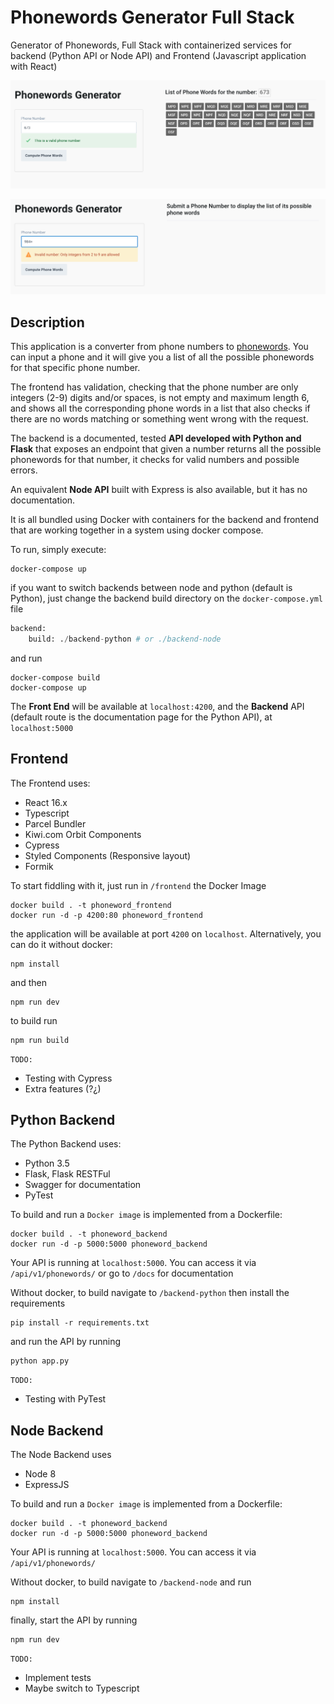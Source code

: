 # Phonewords Generator Full Stack

Generator of Phonewords, Full Stack with containerized services for backend (Python API or Node API) and Frontend (Javascript application with React)

![screenshot](./frontend/public/assets/screenshots/PhoneWords.png)

![screenshot2](./frontend/public/assets/screenshots/PhoneWords2.png)
## Description

This application is a converter from phone numbers to [phonewords](https://en.wikipedia.org/wiki/Phoneword). You can input a phone and it will give you a list of all the possible phonewords for that specific phone number.

The frontend has validation, checking that the phone number are only integers (2-9) digits and/or spaces, is not empty and maximum length 6, and shows all the corresponding phone words in a list that also checks if there are no words matching or something went wrong with the request.

The backend is a documented, tested **API developed with Python and Flask** that exposes an endpoint that given a number returns all the possible phonewords for that number, it checks for valid numbers and possible errors.

An equivalent **Node API** built with Express is also available, but it has no documentation.

It is all bundled using Docker with containers for the backend and frontend that are working together in a system using docker compose.

To run, simply execute:

```
docker-compose up
```

if you want to switch backends between node and python (default is Python), just change the backend build directory on the `docker-compose.yml` file

```python
backend:
    build: ./backend-python # or ./backend-node
```

and run 

```
docker-compose build
docker-compose up
```

The **Front End** will be available at `localhost:4200`, and the **Backend** API (default route is the documentation page for the Python API), at `localhost:5000`

## Frontend

The Frontend uses:

- React 16.x
- Typescript
- Parcel Bundler
- Kiwi.com Orbit Components
- Cypress
- Styled Components (Responsive layout)
- Formik

To start fiddling with it, just run in `/frontend` the Docker Image

```
docker build . -t phoneword_frontend
docker run -d -p 4200:80 phoneword_frontend
```

the application will be available at port `4200` on `localhost`.
Alternatively, you can do it without docker:

```
npm install
```

and then 

```
npm run dev
``` 

to build run 
```
npm run build
```

`TODO:`

- Testing with Cypress
- Extra features (?¿)

## Python Backend

The Python Backend uses:

- Python 3.5
- Flask, Flask RESTFul
- Swagger for documentation
- PyTest

To build and run a `Docker image` is implemented from a Dockerfile:

```
docker build . -t phoneword_backend
docker run -d -p 5000:5000 phoneword_backend
```

Your API is running at `localhost:5000`. You can access it via `/api/v1/phonewords/` or go to `/docs` for documentation

Without docker, to build navigate to `/backend-python` then install the requirements

```
pip install -r requirements.txt
```

and run the API by running

```
python app.py
```

`TODO:`
- Testing with PyTest

## Node Backend

The Node Backend uses

- Node 8
- ExpressJS

To build and run a `Docker image` is implemented from a Dockerfile:

```
docker build . -t phoneword_backend
docker run -d -p 5000:5000 phoneword_backend
```

Your API is running at `localhost:5000`. You can access it via `/api/v1/phonewords/` 

Without docker, to build navigate to `/backend-node` and run

```
npm install

```

finally, start the API by running

```
npm run dev
```

`TODO:`
- Implement tests
- Maybe switch to Typescript